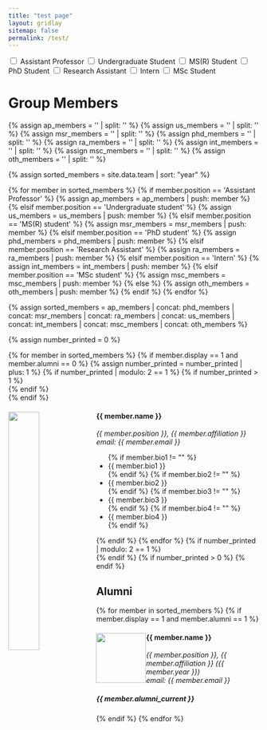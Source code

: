 ```yaml
---
title: "test page"
layout: gridlay
sitemap: false
permalink: /test/
---
```


<div>
<label><input type="checkbox" class="filterCheckbox" data-position="Assistant Professor"> Assistant Professor</label>
<label><input type="checkbox" class="filterCheckbox" data-position="Undergraduate student"> Undergraduate Student</label>
<label><input type="checkbox" class="filterCheckbox" data-position="MS(R) student"> MS(R) Student</label>
<label><input type="checkbox" class="filterCheckbox" data-position="PhD student"> PhD Student</label>
<label><input type="checkbox" class="filterCheckbox" data-position="Research Assistant"> Research Assistant</label>
<label><input type="checkbox" class="filterCheckbox" data-position="Intern"> Intern</label>
<label><input type="checkbox" class="filterCheckbox" data-position="MSc student"> MSc Student</label>
</div>

# Group Members  

{% assign ap_members = '' | split: '' %}
{% assign us_members = '' | split: '' %}
{% assign msr_members = '' | split: '' %}
{% assign phd_members = '' | split: '' %}
{% assign ra_members = '' | split: '' %}
{% assign int_members = '' | split: '' %}
{% assign msc_members = '' | split: '' %}
{% assign oth_members = '' | split: '' %}

{% assign sorted_members = site.data.team | sort: "year" %}

{% for member in sorted_members %}
  {% if member.position == 'Assistant Professor' %}
    {% assign ap_members = ap_members | push: member %}
  {% elsif member.position == 'Undergraduate student' %}
    {% assign us_members = us_members | push: member %}
  {% elsif member.position == 'MS(R) student' %}
    {% assign msr_members = msr_members | push: member %}
  {% elsif member.position == 'PhD student' %}
    {% assign phd_members = phd_members | push: member %}
  {% elsif member.position == 'Research Assistant' %}
    {% assign ra_members = ra_members | push: member %}
  {% elsif member.position == 'Intern' %}
    {% assign int_members = int_members | push: member %}
  {% elsif member.position == 'MSc student' %}
    {% assign msc_members = msc_members | push: member %}
  {% else %}
    {% assign oth_members = oth_members | push: member %}
  {% endif %}
{% endfor %}

{% assign sorted_members = ap_members | concat: phd_members | concat: msr_members | concat: ra_members | concat: us_members | concat: int_members | concat: msc_members | concat: oth_members %}

{% assign number_printed = 0 %}
<div class="row">
{% for member in sorted_members %}
  {% if member.display == 1 and member.alumni == 0 %}
    {% assign number_printed = number_printed | plus: 1 %}
    {% if number_printed | modulo: 2 == 1 %}
      {% if number_printed > 1 %}
        </div>
      {% endif %}
      <div class="row">
    {% endif %}
    <div class="col-sm-6 clearfix member" data-position="{{ member.position }}" data-alumni="{{ member.alumni }}">
      <img src="{{ member.image }}" class="img-responsive" width="35%" style="float: left" />
      <h4>{{ member.name }}</h4>
      <i>{{ member.position }}, {{ member.affiliation }} <br>email: {{ member.email }}</i>
      <ul style="overflow: hidden">
        {% if member.bio1 != "" %}
          <li> {{ member.bio1 }} </li>
        {% endif %}
        {% if member.bio2 != "" %}
          <li> {{ member.bio2 }} </li>
        {% endif %}
        {% if member.bio3 != "" %}
          <li> {{ member.bio3 }} </li>
        {% endif %}
        {% if member.bio4 != "" %}
          <li> {{ member.bio4 }} </li>
        {% endif %}
      </ul>
    </div>
  {% endif %}
{% endfor %}
{% if number_printed | modulo: 2 == 1 %}
  </div>
{% endif %}
{% if number_printed > 0 %}
  </div>
{% endif %}

## Alumni

{% for member in sorted_members %}
  {% if member.display == 1 and member.alumni == 1 %}
    <div class="col-sm-12 clearfix">
      <img src="{{ member.image }}" class="img-thumbnail" width="100px" style="float: left" />
      <h4>{{ member.name }}</h4>
      <i>{{ member.position }}, {{ member.affiliation }} ({{ member.year }}) <br>email: {{ member.email }}</i>
      <h5>{{ member.alumni_current }}</h5>
    </div>
  {% endif %}
{% endfor %}

<script>
// Get all checkboxes with class filterCheckbox
const checkboxes = document.querySelectorAll('.filterCheckbox');

// Add event listener to each checkbox
checkboxes.forEach(checkbox => {
  checkbox.addEventListener('change', function() {
    // Get the value of the clicked checkbox
    const position = this.dataset.position;
    
    // Get all members
    const members = document.querySelectorAll('.member');
    
    // Initialize array to store selected positions
    const selectedPositions = [];
    
    // Loop through checkboxes to find selected positions
    checkboxes.forEach(checkbox => {
      if (checkbox.checked) {
        selectedPositions.push(checkbox.dataset.position);
      }
    });
    
    // If no checkboxes are selected, show all members
    if (selectedPositions.length === 0) {
      members.forEach(member => {
        member.style.display = 'block';
      });
    } else {
      // Show members with selected positions
      members.forEach(member => {
        if (selectedPositions.includes(member.dataset.position)) {
          member.style.display = 'block';
        } else {
          member.style.display = 'none';
        }
      });
    }
  });
});
</script>
